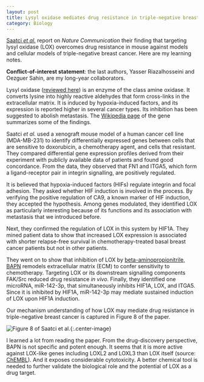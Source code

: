 ```yaml
---
layout: post
title: Lysyl oxidase mediates drug resistance in triple-negative breast cancer
category: Biology
---
```


[Saatci *et al.*](https://www.nature.com/articles/s41467-020-16199-4) report on
*Nature Communication* their finding that targeting lysyl oxidase (LOX)
overcomes drug resistance in mouse against models and cellular models of
triple-negative breast cancer. Here are my learning notes.

**Conflict-of-interest statement**: the last authors, Yasser Riazalhosseini and
Oezguer Sahin, are my long-year collaborators.

Lysyl oxidase ([reviewed here](https://pubmed.ncbi.nlm.nih.gov/9524359/)) is an
enzyme of the class amine oxidase. It converts lysine into highly reactive
aldehydes that form cross-links in the extracellular matrix. It is induced by
hypoxia-induced factors, and its expression is reported higher in several cancer
types. Its inhibition has been suggested to abolish metastasis. The [Wikipedia
page](https://en.wikipedia.org/wiki/Lysyl_oxidase) of the gene summarizes some
of the findings.

Saatci *et al.* used a xenograft mouse model of a human cancer cell line
(MDA-MB-231) to identify differentially expressed genes between cells that are
sensitive to doxorubicin, a chemotherapy agent, and cells that resistant. They
compared differential gene expression profiles derived from their experiment
with publicly available data of patients and found good concordance. From the
data, they observed that FN1 and ITGA5, which form a ligand-receptor pair in
integrin signalling, are positively regulated.

It is believed that hypoxia-induced factors (HIFs) regulate integrin and focal
adhesion. They asked whether HIF induction is involved in the process. By
verifying the positive regulation of CA9, a known marker of HIF induction, they
accepted the hypothesis. Among genes modulated, they identified LOX as
particularly interesting because of its functions and its association with
metastasis that we introduced before.

Next, they confirmed the regulation of LOX in this system by HIF1A. They mined
patient data to show that increased LOX expression is associated with shorter
relapse-free survival in chemotherapy-treated basal breast cancer patients but
not in other patients.

They went on to show that inhibition of LOX by [beta-aminopropionitrile,
BAPN](https://en.wikipedia.org/wiki/Aminopropionitrile) remodels extracellular
matrix (ECM) to confer sensitivity to chemotherapy. Targeting LOX or its
downstream signalling components FAK/Src reduced drug resistance *in vivo*.
Finally, they identified one microRNA, miR-142-3p, that simultaneously inhibits
HIF1A, LOX, and ITGA5. Since it is inhibited by HIF1A, miR-142-3p may
mediate sustained induction of LOX upon HIF1A induction.

Our mechanism understanding of how LOX may mediate drug resistance in
triple-negative breast cancer is captured in Figure 8 of the paper.

![Figure 8 of Saatci et
al.](/assets/images/202005-Saatci-Fig8.png){:.center-image}

I learned a lot from reading the paper. From the drug-discovery perspective,
BAPN is not specific and potent enough. It seems that it is more active against
LOX-like genes including LOXL2 and LOXL3 than LOX itself (source:
[ChEMBL](https://www.ebi.ac.uk/chembl/g/#browse/activities/filter/molecule_chembl_id%3A(%22CHEMBL1618272%22%20OR%20%22CHEMBL1315165%22%20OR%20%22CHEMBL1255942%22))).
And it exposes considerable cytotoxicity. A better chemical tool is needed to
further validate the biological role and the potential of LOX as a drug target.

